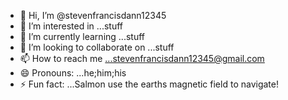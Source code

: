 - 👋 Hi, I’m @stevenfrancisdann12345
- 👀 I’m interested in ...stuff
- 🌱 I’m currently learning ...stuff
- 💞️ I’m looking to collaborate on ...stuff
- 📫 How to reach me ...stevenfrancisdann12345@gmail.com
- 😄 Pronouns: ...he;him;his
- ⚡ Fun fact: ...Salmon use the earths magnetic field to navigate!

<!---
stevenfrancisdann12345/stevenfrancisdann12345 is a ✨ special ✨ repository because its `README.md` (this file) appears on your GitHub profile.
You can click the Preview link to take a look at your changes.
--->
